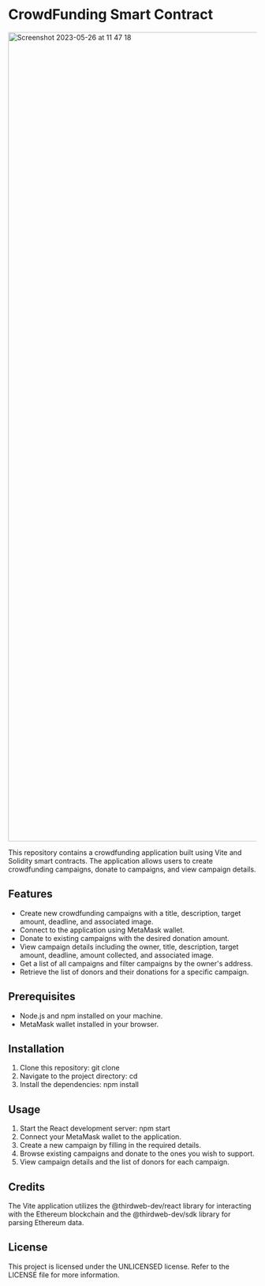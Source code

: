 # CrowdFunding Smart Contract

<img width="1640" alt="Screenshot 2023-05-26 at 11 47 18" src="https://github.com/ThomasHeim11/Web3-Project-/assets/106417552/98d386d3-664d-444e-910a-dc4d7f3239a3">


This repository contains a crowdfunding application built using Vite and Solidity smart contracts. The application allows users to create crowdfunding campaigns, donate to campaigns, and view campaign details.


## Features
- Create new crowdfunding campaigns with a title, description, target amount, deadline, and associated image.
- Connect to the application using MetaMask wallet.
- Donate to existing campaigns with the desired donation amount.
- View campaign details including the owner, title, description, target amount, deadline, amount collected, and associated image.
- Get a list of all campaigns and filter campaigns by the owner's address.
- Retrieve the list of donors and their donations for a specific campaign.


## Prerequisites
- Node.js and npm installed on your machine.
- MetaMask wallet installed in your browser.

## Installation
1. Clone this repository: git clone <repository-url>
2. Navigate to the project directory: cd <project-directory>
3. Install the dependencies: npm install
  
## Usage
1. Start the React development server: npm start
2. Connect your MetaMask wallet to the application.
3. Create a new campaign by filling in the required details.
4. Browse existing campaigns and donate to the ones you wish to support.
5. View campaign details and the list of donors for each campaign.

## Credits
The Vite application utilizes the @thirdweb-dev/react library for interacting with the Ethereum blockchain and the @thirdweb-dev/sdk library for parsing Ethereum data.

## License
 This project is licensed under the UNLICENSED license. Refer to the LICENSE file for more information.

